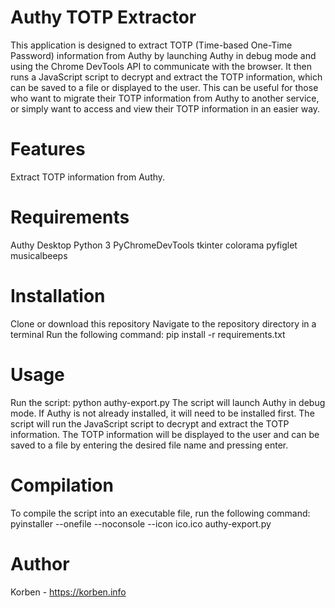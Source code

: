 # Authy TOTP Extractor

This application is designed to extract TOTP (Time-based One-Time Password) information from Authy by launching Authy in debug mode and using the Chrome DevTools API to communicate with the browser. It then runs a JavaScript script to decrypt and extract the TOTP information, which can be saved to a file or displayed to the user. This can be useful for those who want to migrate their TOTP information from Authy to another service, or simply want to access and view their TOTP information in an easier way.

# Features

Extract TOTP information from Authy.

# Requirements

Authy Desktop
Python 3
PyChromeDevTools
tkinter
colorama
pyfiglet
musicalbeeps

# Installation

Clone or download this repository
Navigate to the repository directory in a terminal
Run the following command: pip install -r requirements.txt

# Usage

Run the script: python authy-export.py
The script will launch Authy in debug mode. If Authy is not already installed, it will need to be installed first.
The script will run the JavaScript script to decrypt and extract the TOTP information.
The TOTP information will be displayed to the user and can be saved to a file by entering the desired file name and pressing enter.

# Compilation

To compile the script into an executable file, run the following command:
pyinstaller --onefile --noconsole --icon ico.ico authy-export.py

# Author

Korben - https://korben.info
